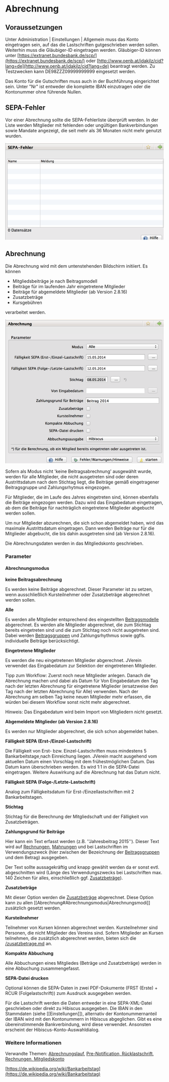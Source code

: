 # Abrechnung

## Voraussetzungen

Unter Administration \| Einstellungen \| Allgemein muss das Konto eingetragen sein, auf das die Lastschriften gutgeschrieben werden sollen. Weiterhin muss die Gläubiger-ID eingetragen werden. Gläubiger-ID können unter [https://extranet.bundesbank.de/scp/](https://extranet.bundesbank.de/scp/) oder [http://www.oenb.at/idakilz/cid?lang=de](http://www.oenb.at/idakilz/cid?lang=de) beantragt werden. Zu Testzwecken kann DE98ZZZ09999999999 eingesetzt werden.

Das Konto für die Gutschriften muss auch in der Buchführung eingerichtet sein. Unter "Nr" ist entweder die komplette IBAN einzutragen oder die Kontonummer ohne führende Nullen.

## SEPA-Fehler

Vor einer Abrechnung sollte die SEPA-Fehlerliste überprüft werden. In der Liste werden Mitglieder mit fehlenden oder ungültigen Bankverbindungen sowie Mandate angezeigt, die seit mehr als 36 Monaten nicht mehr genutzt wurden.

![](../../assets/sepafehler.png)

## Abrechnung

Die Abrechnung wird mit dem untenstehenden Bildschirm initiiert. Es können

* Mitgliedsbeiträge je nach Beitragsmodell
* Beiträge für im laufenden Jahr eingetretene Mitglieder
* Beiträge für abgemeldete Mitglieder \(ab Version 2.8.16\)
* Zusatzbeträge
* Kursgebühren

verarbeitet werden.

![](../../assets/abrechnung.png)

Sofern als Modus nicht 'keine Beitragsabrechnung' ausgewählt wurde, werden für alle Mitglieder, die nicht ausgetreten sind oder deren Austrittsdatum nach dem Stichtag liegt, die Beiträge gemäß eingetragener Beitragsgruppe und Zahlungsrhytmus eingezogen.

Für Mitglieder, die im Laufe des Jahres eingetreten sind, können ebenfalls die Beiträge eingezogen werden. Dazu wird das Eingabedatum eingetragen, ab dem die Beiträge für nachträglich eingetretene Mitglieder abgebucht werden sollen.

Um nur Mitglieder abzurechnen, die sich schon abgemeldet haben, wird das maximale Austrittsdatum eingetragen. Dann werden Beiträge nur für die Mitglieder abgebucht, die bis dahin ausgetreten sind \(ab Version 2.8.16\).

Die Abrechnungsdaten werden in das Mitgliedskonto geschrieben.

### Parameter

#### Abrechnungsmodus <a id="abrechnungsmodus"></a>

**keine Beitragsabrechnung**

Es werden keine Beiträge abgerechnet. Dieser Parameter ist zu setzen, wenn ausschließlich Kursteilnehmer oder Zusatzbeträge abgerechnet werden sollen.

**Alle**

Es werden alle Mitglieder entsprechend des eingestellten [Beitragsmodelle](../../allgemein/beitragsmodelle.md) abgerechnet. Es werden alle Mitglieder abgerechnet, die zum Stichtag bereits eingetreten sind und die zum Stichtag noch nicht ausgetreten sind. Dabei werden [Beitragsgruppen](../administration/beitragsgruppen.md) und Zahlungsrhythmus sowie ggfls. individuelle Beiträge berücksichtigt.

**Eingetretene Mitglieder**

Es werden die neu eingetretenen Mitglieder abgerechnet. JVerein verwendet das Eingabedatum zur Selektion der eingetretenen Mitglieder.

Tipp zum Workflow: Zuerst noch neue Mitglieder anlegen. Danach die Abrechnung machen und dabei als Datum für Von Eingabedatum den Tag nach der letzten Abrechnung für eingetretene Miglieder \(ersatzweise den Tag nach der letzten Abrechnung für Alle\) verwenden. Nach der Abrechnung am selben Tag keine neuen Mitglieder mehr erfassen, die würden bei diesem Workflow sonst nicht mehr abgerechnet.

Hinweis: Das Eingabedatum wird beim Import von Mitgliedern nicht gesetzt.

**Abgemeldete Mitglieder \(ab Version 2.8.16\)**

Es werden nur Mitglieder abgerechnet, die sich schon abgemeldet haben.

**Fälligkeit SEPA \(Erst-/Einzel-Lastschrift\)**

Die Fälligkeit von Erst- bzw. Einzel-Lastschriften muss mindestens 5 Bankarbeitstage[ ](https://github.com/jverein/jverein-handbuch/tree/7a7b5a645186b65a634bbe865664632876fb43ca/bankarbeitstage.md)nach Einreichung liegen. JVerein macht ausgehend vom aktuellen Datum einen Vorschlag mit dem frühestmöglichen Datum. Das Datum kann überschrieben werden. Es wird 1:1 in die SEPA-Datei eingetragen. Weitere Auswirkung auf die Abrechnung hat das Datum nicht.

**Fälligkeit SEPA \(Folge-/Letzte-Lastschrift\)**

Analog zum Fälligkeitsdatum für Erst-/Einzellastschriften mit 2 Bankarbeitstagen.

**Stichtag**

Stichtag für die Berechnung der Mitgliedschaft und der Fälligkeit von Zusatzbeträgen.

**Zahlungsgrund für Beiträge**

Hier kann ein Text erfasst werden \(z.B. ''Jahresbeitrag 2015''\). Dieser Text wird auf [Rechnungen](../rechnungen.md), [Mahnungen](../mahnungen.md) und bei Lastschriften im Verwendungszweck \(hier zwischen der Bezeichnung der [Beitragsgruppen](../administration/beitragsgruppen.md) und dem Betrag\) ausgegeben.

Der Text sollte aussagekräftig und knapp gewählt werden da er sonst evtl. abgeschnitten wird \(Länge des Verwendungszwecks bei Lastschriften max. 140 Zeichen für alles, einschließlich ggf. [Zusatzbeträge](../zusatzbetrage.md)\).

**Zusatzbeträge**

Mit dieser Option werden die [Zusatzbeträge](../zusatzbetrage.md) abgerechnet. Diese Option kann zu allen \[\[Abrechnung\#Abrechnungsmodus\|Abrechnungsmodi\]\] zusätzlich gesetzt werden.

**Kursteilnehmer**

Teilnehmer von Kursen können abgerechnet werden. Kursteilnehmer sind Personen, die nicht Mitglieder des Vereins sind. Sofern Mitglieder an Kursen teilnehmen, die zusätzlich abgerechnet werden, bieten sich die [/zusatzbetrage.md](../zusatzbetrage.md) an.

**Kompakte Abbuchung**

Alle Abbuchungen eines Mitgliedes \(Beträge und Zusatzbeträge\) werden in eine Abbuchung zusammengefasst.

**SEPA-Datei drucken**

Optional können die SEPA-Daten in zwei PDF-Dokumente \(FRST \(Erste\) + RCUR \(Folgelastschrift\)\) zum Ausdruck ausgegeben werden.

Für die Lastschrift werden die Daten entweder in eine SEPA-XML-Datei geschrieben oder direkt zu Hibiscus ausgegeben. Die IBAN in den Stammdaten \(siehe \[\[Einstellungen\]\]\), alternativ der Kontonummernanteil der IBAN wird mit den Kontonummern in Hibiscus abgeglichen. Gibt es eine übereinstimmende Bankverbindung, wird diese verwendet. Ansonsten erscheint der Hibiscus-Konto-Auswahldialog.

### Weitere Informationen

Verwandte Themen: [Abrechnungslauf](abrechnungslauf.md), [Pre-Notification, ](pre-notification.md)[Rücklastschrift](rucklastschrift.md), [Rechnungen, ](../rechnungen.md)[Mitgliedskonto](../mitgliedskonto.md)

[https://de.wikipedia.org/wiki/Bankarbeitstag](https://de.wikipedia.org/wiki/Bankarbeitstag)

